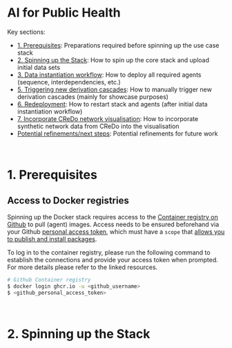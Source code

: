 # AI for Public Health

Key sections:
- [1. Prerequisites](#1-prerequisites): Preparations required before spinning up the use case stack
- [2. Spinning up the Stack](#2-spinning-up-the-stack): How to spin up the core stack and upload initial data sets
- [3. Data instantiation workflow](#3-data-instantiation-workflow): How to deploy all required agents (sequence, interdependencies, etc.)
- [5. Triggering new derivation cascades](#5-triggering-new-derivation-cascades): How to manually trigger new derivation cascades (mainly for showcase purposes)
- [6. Redeployment](#6-redeployment): How to restart stack and agents (after initial data instantiation workflow)
- [7. Incorporate CReDo network visualisation](#7-connecting-with-credo-visualisation): How to incorporate synthetic network data from CReDo into the visualisation
- [Potential refinements/next steps](#potential-refinementsnext-steps): Potential refinements for future work


&nbsp;
# 1. Prerequisites

## Access to Docker registries

Spinning up the Docker stack requires access to the [Container registry on Github] to pull (agent) images. Access needs to be ensured beforehand via your Github [personal access token], which must have a `scope` that [allows you to publish and install packages].

To log in to the container registry, please run the following command to establish the connections and provide your access token when prompted. For more details please refer to the linked resources.
```bash
# Github Container registry
$ docker login ghcr.io -u <github_username>
$ <github_personal_access_token>
```

&nbsp;
# 2. Spinning up the Stack




<!-- Links -->
[allows you to publish and install packages]: https://docs.github.com/en/packages/working-with-a-github-packages-registry/working-with-the-apache-maven-registry#authenticating-to-github-packages
[Container registry on Github]: https://github.com/orgs/cambridge-cares/packages
[Create SSH key]: https://docs.digitalocean.com/products/droplets/how-to/add-ssh-keys/create-with-openssh/
[Environment Agency]: https://environment.data.gov.uk/flood-monitoring/doc/reference
[forwarding the port]: https://code.visualstudio.com/docs/remote/ssh#_forwarding-a-port-creating-ssh-tunnel
[OS Features API]: https://api.os.uk/features/
[personal access token]: https://docs.github.com/en/github/authenticating-to-github/creating-a-personal-access-token
[VSCode via SSH]: https://code.visualstudio.com/docs/remote/ssh
[Upload SSH key]: https://docs.digitalocean.com/products/droplets/how-to/add-ssh-keys/to-existing-droplet/
[MetOffice My Account]: https://register.metoffice.gov.uk/MyAccountClient/account/view

<!-- Stack references -->
[common stack scripts]: https://github.com/cambridge-cares/TheWorldAvatar/tree/main/Deploy/stacks/dynamic/common-scripts
[Stack data uploader]: https://github.com/cambridge-cares/TheWorldAvatar/tree/main/Deploy/stacks/dynamic/stack-data-uploader
[Stack manager]: https://github.com/cambridge-cares/TheWorldAvatar/blob/main/Deploy/stacks/dynamic/stack-manager/README.md

<!-- Agents -->
[AccessAgent]: https://github.com/cambridge-cares/TheWorldAvatar/tree/main/Agents/AccessAgent
[Property Value Estimation Agent]: https://github.com/cambridge-cares/TheWorldAvatar/tree/main/Agents/PropertyValueEstimationAgent/README.md
[Property Sales Instantiation Agent resources folder]: https://github.com/cambridge-cares/TheWorldAvatar/tree/main/Agents/HMLandRegistryAgent/resources
[MetOffice Agent]: https://github.com/cambridge-cares/TheWorldAvatar/tree/main/Agents/MetOfficeAgent
[AirQuality Agent]: https://github.com/cambridge-cares/TheWorldAvatar/tree/main/Agents/AirQualityAgent

<!-- Repositories -->
[data.json]: /StackDeployment/inputs/stack-manager/inputs/data/visualisation/data.json
[Agent docker-compose file folder]: /StackDeployment/inputs/docker_compose_files

<!-- Files -->
[routing.json]: /StackDeployment/inputs/access_agent/routing.json
[CKG config.properties]: https://github.com/cambridge-cares/CitiesKG/blob/develop/agents/src/main/resources/config.properties